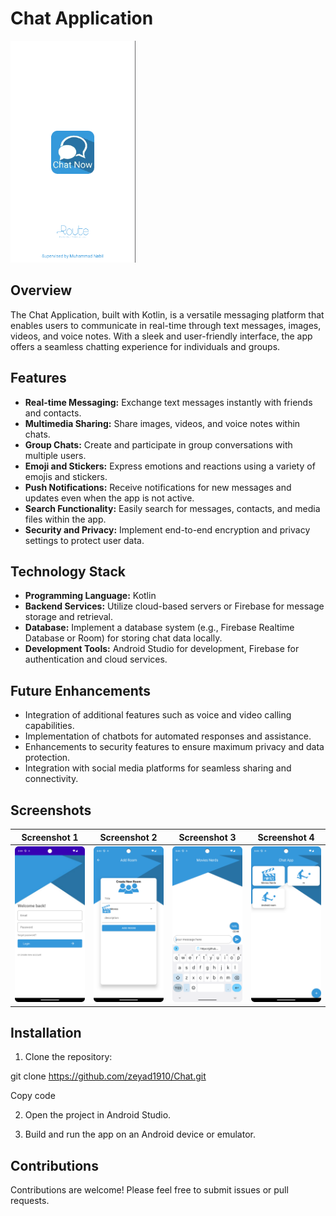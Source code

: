 # Chat Application

<img src="App Screenshot.png" alt="App Screenshot" width="200">

## Overview

The Chat Application, built with Kotlin, is a versatile messaging platform that enables users to communicate in real-time through text messages, images, videos, and voice notes. With a sleek and user-friendly interface, the app offers a seamless chatting experience for individuals and groups.

## Features

- **Real-time Messaging:** Exchange text messages instantly with friends and contacts.
- **Multimedia Sharing:** Share images, videos, and voice notes within chats.
- **Group Chats:** Create and participate in group conversations with multiple users.
- **Emoji and Stickers:** Express emotions and reactions using a variety of emojis and stickers.
- **Push Notifications:** Receive notifications for new messages and updates even when the app is not active.
- **Search Functionality:** Easily search for messages, contacts, and media files within the app.
- **Security and Privacy:** Implement end-to-end encryption and privacy settings to protect user data.

## Technology Stack

- **Programming Language:** Kotlin
- **Backend Services:** Utilize cloud-based servers or Firebase for message storage and retrieval.
- **Database:** Implement a database system (e.g., Firebase Realtime Database or Room) for storing chat data locally.
- **Development Tools:** Android Studio for development, Firebase for authentication and cloud services.

## Future Enhancements

- Integration of additional features such as voice and video calling capabilities.
- Implementation of chatbots for automated responses and assistance.
- Enhancements to security features to ensure maximum privacy and data protection.
- Integration with social media platforms for seamless sharing and connectivity.

## Screenshots

| Screenshot 1 | Screenshot 2 | Screenshot 3 | Screenshot 4 |
|---------------|---------------|---------------|---------------|
| <img src="Screenshot1.png" alt="Screenshot 1" width="300"> | <img src="Screenshot2.png" alt="Screenshot 2" width="300"> | <img src="Screenshot3.png" alt="Screenshot 3" width="300"> | <img src="Screenshot4.png" alt="Screenshot 4" width="300"> |

## Installation

1. Clone the repository:

git clone https://github.com/zeyad1910/Chat.git


Copy code

2. Open the project in Android Studio.

3. Build and run the app on an Android device or emulator.

## Contributions

Contributions are welcome! Please feel free to submit issues or pull requests.
